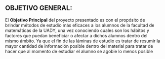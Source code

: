 ## OBJETIVO GENERAL:
El **Objetivo Principal** del proyecto presentado es con el propósito de brindar métodos de estudio más eficaces a los alumnos de la facultad de matemáticas de la UADY, una vez conociendo cuales son los hábitos y factores que puedan beneficiar o afectar a dichos alumnos dentro del mismo ámbito. Ya que el fin de las láminas de estudio es tratar de resumir la mayor cantidad de información posible dentro del material para tratar de hacer que al momento de estudiar el alumno se agobie lo menos posible 
